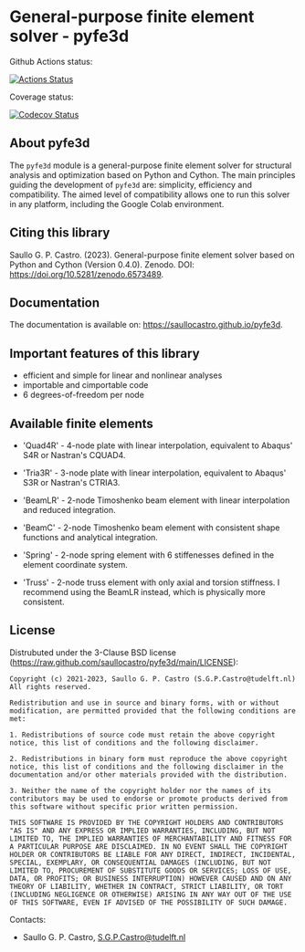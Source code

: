General-purpose finite element solver - pyfe3d
==============================================

Github Actions status:

[![Actions Status](https://github.com/saullocastro/pyfe3d/workflows/pytest/badge.svg)](https://github.com/saullocastro/pyfe3d/actions)

Coverage status:

[![Codecov Status](https://codecov.io/gh/saullocastro/pyfe3d/branch/main/graph/badge.svg?token=KVZCRIACL7)](https://codecov.io/gh/saullocastro/pyfe3d)

About pyfe3d
------------

The ``pyfe3d`` module is a general-purpose finite element solver for structural
analysis and optimization based on Python and Cython. The main principles
guiding the development of ``pyfe3d`` are: simplicity, efficiency and
compatibility. The aimed level of compatibility allows one to run this solver
in any platform, including the Google Colab environment.


Citing this library
-------------------

Saullo G. P. Castro. (2023). General-purpose finite element solver based on Python and Cython (Version 0.4.0). Zenodo. DOI: https://doi.org/10.5281/zenodo.6573489.


Documentation
-------------

The documentation is available on: https://saullocastro.github.io/pyfe3d.


Important features of this library
----------------------------------
- efficient and simple for linear and nonlinear analyses
- importable and cimportable code
- 6 degrees-of-freedom per node


Available finite elements
-------------------------
- 'Quad4R' - 4-node plate with linear interpolation, equivalent to Abaqus' S4R
or Nastran's CQUAD4.

- 'Tria3R' - 3-node plate with linear interpolation, equivalent to Abaqus' S3R
or Nastran's CTRIA3.

- 'BeamLR' - 2-node Timoshenko beam element with linear interpolation and
reduced integration.

- 'BeamC' - 2-node Timoshenko beam element with consistent shape functions and
analytical integration.

- 'Spring' - 2-node spring element with 6 stiffenesses defined in the element
  coordinate system.

- 'Truss' - 2-node truss element with only axial and torsion stiffness. I
recommend using the BeamLR instead, which is physically more consistent.


License
-------
Distrubuted under the 3-Clause BSD license
(https://raw.github.com/saullocastro/pyfe3d/main/LICENSE):

    Copyright (c) 2021-2023, Saullo G. P. Castro (S.G.P.Castro@tudelft.nl)
    All rights reserved.

    Redistribution and use in source and binary forms, with or without modification, are permitted provided that the following conditions are met:

    1. Redistributions of source code must retain the above copyright notice, this list of conditions and the following disclaimer.

    2. Redistributions in binary form must reproduce the above copyright notice, this list of conditions and the following disclaimer in the documentation and/or other materials provided with the distribution.

    3. Neither the name of the copyright holder nor the names of its contributors may be used to endorse or promote products derived from this software without specific prior written permission.

    THIS SOFTWARE IS PROVIDED BY THE COPYRIGHT HOLDERS AND CONTRIBUTORS "AS IS" AND ANY EXPRESS OR IMPLIED WARRANTIES, INCLUDING, BUT NOT LIMITED TO, THE IMPLIED WARRANTIES OF MERCHANTABILITY AND FITNESS FOR A PARTICULAR PURPOSE ARE DISCLAIMED. IN NO EVENT SHALL THE COPYRIGHT HOLDER OR CONTRIBUTORS BE LIABLE FOR ANY DIRECT, INDIRECT, INCIDENTAL, SPECIAL, EXEMPLARY, OR CONSEQUENTIAL DAMAGES (INCLUDING, BUT NOT LIMITED TO, PROCUREMENT OF SUBSTITUTE GOODS OR SERVICES; LOSS OF USE, DATA, OR PROFITS; OR BUSINESS INTERRUPTION) HOWEVER CAUSED AND ON ANY THEORY OF LIABILITY, WHETHER IN CONTRACT, STRICT LIABILITY, OR TORT (INCLUDING NEGLIGENCE OR OTHERWISE) ARISING IN ANY WAY OUT OF THE USE OF THIS SOFTWARE, EVEN IF ADVISED OF THE POSSIBILITY OF SUCH DAMAGE.


Contacts:
- Saullo G. P. Castro, S.G.P.Castro@tudelft.nl

